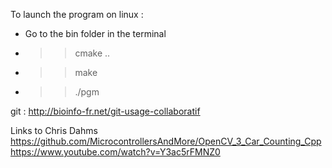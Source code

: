 To launch the program on linux :
  - Go to the bin folder in the terminal
  - >>cmake ..
  - >>make
  - >>./pgm


git : http://bioinfo-fr.net/git-usage-collaboratif

Links to Chris Dahms
https://github.com/MicrocontrollersAndMore/OpenCV_3_Car_Counting_Cpp
https://www.youtube.com/watch?v=Y3ac5rFMNZ0
